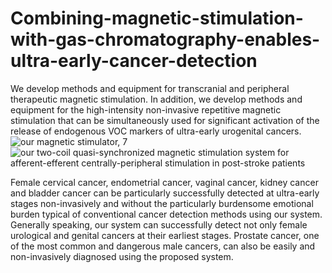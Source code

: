 # Combining-magnetic-stimulation-with-gas-chromatography-enables-ultra-early-cancer-detection
We develop methods and equipment for transcranial and peripheral therapeutic magnetic stimulation. In addition, we develop methods and equipment for the high-intensity non-invasive repetitive magnetic stimulation that can be simultaneously used for significant activation of the release of endogenous VOC markers of ultra-early urogenital cancers.
![our magnetic stimulator, 7](https://github.com/user-attachments/assets/2b86dccc-faea-46c0-ae25-c2be66c6bd51)
![our two-coil quasi-synchronized magnetic stimulation system for afferent-efferent centrally-peripheral stimulation in post-stroke patients](https://github.com/user-attachments/assets/31ef4baa-3947-4204-9f8e-0f8fb81e0fe2)

Female cervical cancer, endometrial cancer, vaginal cancer, kidney cancer and bladder cancer can be particularly successfully detected at ultra-early stages non-invasively and without the particularly burdensome emotional burden typical of conventional cancer detection methods using our system.
Generally speaking, our system can successfully detect not only female urological and genital cancers at their earliest stages. Prostate cancer, one of the most common and dangerous male cancers, can also be easily and non-invasively diagnosed using the proposed system.

